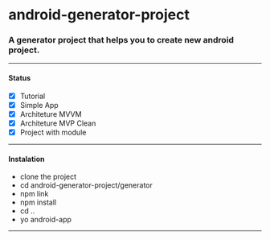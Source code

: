 # android-generator-project

### A generator project that helps you to create new android project.

------

#### Status

- [x] Tutorial
- [x] Simple App
- [x] Architeture MVVM
- [x] Architeture MVP Clean
- [x] Project with module

------

#### Instalation

- clone the project
- cd android-generator-project/generator
- npm link
- npm install
- cd ..
- yo android-app

------
